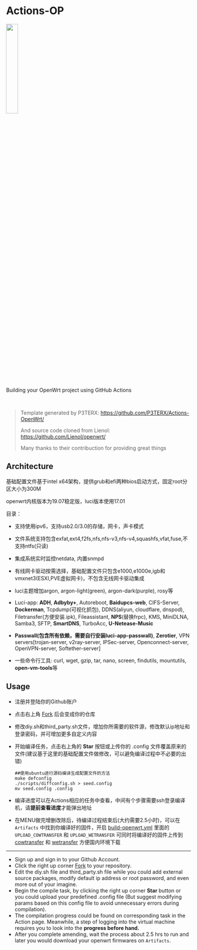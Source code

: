 # Actions-OP

<img src="https://openwrt.org/lib/tpl/openwrt/images/logo.png" width="25%" />

Building your OpenWrt project using GitHub Actions

<br/>

> Template generated by P3TERX:  https://github.com/P3TERX/Actions-OpenWrt/ 
>
> And source code cloned from Lienol: https://github.com/Lienol/openwrt/
>
> Many thanks to their contribuction for providing great things



## Architecture

基础配置文件基于intel x64架构，提供grub和efi两种bios启动方式，固定root分区大小为300M

openwrt内核版本为19.07稳定版，luci版本使用17.01

目录：

- 支持使用ipv6，支持usb2.0/3.0的存储，网卡，声卡模式

- 文件系统支持包含exfat,ext4,f2fs,nfs,nfs-v3,nfs-v4,squashfs,vfat,fuse,不支持ntfs(只读)

- 集成系统实时监控netdata, 内置snmpd

- 有线网卡驱动按需选择，基础配置文件只包含e1000,e1000e,igb和vmxnet3(ESXI,PVE虚拟网卡)，不包含无线网卡驱动集成

- luci主题增加argon, argon-light(green), argon-dark(purple), rosy等

- Luci-app: **ADH**, **Adbyby+**, Autoreboot, **Baidupcs-web**, CIFS-Server, **Dockerman**, Tcpdump(可视化抓包), DDNS(aliyun, cloudflare, dnspod), Filetransfer(方便安装.ipk), Fileassistant, **NPS**(替换frpc), KMS, MiniDLNA, Samba3, SFTP, **SmartDNS**, TurboAcc, **U-Netease-Music**

- **Passwall(包含所有依赖，需要自行安装luci-app-passwall)**, **Zerotier**, VPN servers[trojan-server, v2ray-server, IPSec-server, Openconnect-server, OpenVPN-server, Softether-server]

- 一些命令行工具: curl, wget, gzip, tar, nano, screen, findutils, mountutils, **open-vm-tools**等

  

## Usage

- 注册并登陆你的Github账户

- 点击右上角 [Fork](https://github.com/digitcloud/Actions-OP/ ) 后会变成你的仓库

- 修改diy.sh和third_party.sh文件，增加你所需要的软件源，修改默认ip地址和登录密码，并可增加更多自定义内容

- 开始编译任务，点击右上角的 **Star** 按钮或上传你的 .config 文件覆盖原来的文件(建议基于这里的基础配置文件做修改，可以避免编译过程中不必要的出错)

  ```shell
  ##使用ubuntu进行源码编译生成配置文件的方法
  make defconfig
  ./scripts/diffconfig.sh > seed.config
  mv seed.config .config
  ```

- 编译进度可以在Actions相应的任务中查看，中间有个步骤需要ssh登录编译机，请**提前查看进度**才能弹出地址

- 在MENU做完增删改除后，待编译过程结束后(大约需要2.5小时)，可以在 `Artifacts` 中找到你编译好的固件，开启 [build-openwrt.yml](/.github/workflows/build-openwrt.yml) 里面的 `UPLOAD_COWTRANSFER` 和 `UPLOAD_WETRANSFER` 可同时将编译好的固件上传到 [cowtransfer](https://cowtransfer.com/) 和 [wetransfer](https://wetransfer.com/) 方便国内环境下载



------

- Sign up and sign in to your Github Account.
- Click the right up corner [Fork](https://github.com/digitcloud/Actions-OP/ ) to your repository.
- Edit the diy.sh file and third_party.sh file while you could add external source packages, modify default ip address or root password, and even more out of your imagine.
- Begin the compile task, by clicking the right up corner **Star** button or you could upload your predefined .config file (But suggest modifying params based on this config file to avoid unnecessary errors during compilation).
- The compilation progress could be found on corresponding task in the Action page. Meanwhile, a step of logging into the virtual machine requires you to look into the **progress before hand.**
- After you complete amending, wait the process about 2.5 hrs to run and later you would download your openwrt firmwares on `Artifacts`.
